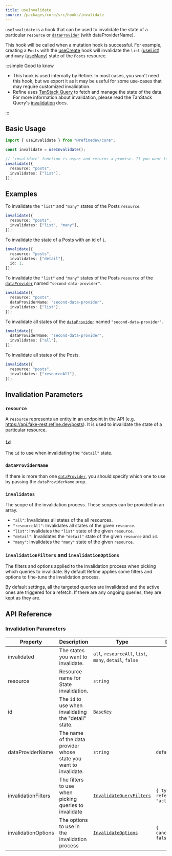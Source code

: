 ```yaml
---
title: useInvalidate
source: /packages/core/src/hooks/invalidate
---
```


`useInvalidate` is a hook that can be used to invalidate the state of a particular `resource` or [`dataProvider`][data-provider] (with dataProviderName).

This hook will be called when a mutation hook is successful. For example, creating a `Posts` with the [useCreate](/docs/core/hooks/data/use-create) hook will invalidate the `list` ([useList](/docs/core/hooks/data/use-list)) and `many` ([useMany](/docs/core/hooks/data/use-many)) state of the `Posts` resource.

:::simple Good to know

- This hook is used internally by Refine. In most cases, you won't need this hook, but we export it as it may be useful for some use-cases that may require customized invalidation.
- Refine uses [TanStack Query](https://tanstack.com/query/latest) to fetch and manage the state of the data. For more information about invalidation, please read the TanStack Query's [invalidation](https://tanstack.com/query/v4/docs/react/guides/query-invalidation) docs.

:::

## Basic Usage

```ts
import { useInvalidate } from "@refinedev/core";

const invalidate = useInvalidate();

// `invalidate` function is async and returns a promise. If you want to wait for the invalidation process to complete, you can await it.
invalidate({
  resource: "posts",
  invalidates: ["list"],
});
```

## Examples

To invalidate the `"list"` and `"many"` states of the Posts `resource`.

```ts
invalidate({
  resource: "posts",
  invalidates: ["list", "many"],
});
```

To invalidate the state of a Posts with an id of `1`.

```ts
invalidate({
  resource: "posts",
  invalidates: ["detail"],
  id: 1,
});
```

To invalidate the `"list"` and `"many"` states of the Posts `resource` of the [`dataProvider`][data-provider] named `"second-data-provider"`.

```ts
invalidate({
  resource: "posts",
  dataProviderName: "second-data-provider",
  invalidates: ["list"],
});
```

To invalidate all states of the [`dataProvider`][data-provider] named `"second-data-provider"`.

```ts
invalidate({
  dataProviderName: "second-data-provider",
  invalidates: ["all"],
});
```

To invalidate all states of the Posts.

```ts
invalidate({
  resource: "posts",
  invalidates: ["resourceAll"],
});
```

## Invalidation Parameters

### `resource`

A `resource` represents an entity in an endpoint in the API (e.g. https://api.fake-rest.refine.dev/posts). It is used to invalidate the state of a particular resource.

### `id`

The `id` to use when invalidating the `"detail"` state.

### `dataProviderName`

If there is more than one [`dataProvider`][data-provider], you should specify which one to use by passing the `dataProviderName` prop.

### `invalidates` <PropTag required />

The scope of the invalidation process. These scopes can be provided in an array.

- `"all"`: Invalidates all states of the all resources.
- `"resourceAll"`: Invalidates all states of the given `resource`.
- `"list"`: Invalidates the `"list"` state of the given `resource`.
- `"detail"`: Invalidates the `"detail"` state of the given `resource` and `id`.
- `"many"`: Invalidates the `"many"` state of the given `resource`.

### `invalidationFilters` and `invalidationOptions`

The filters and options applied to the invalidation process when picking which queries to invalidate. By default Refine applies some filters and options to fine-tune the invalidation process.

By default settings, all the targeted queries are invalidated and the active ones are triggered for a refetch. If there are any ongoing queries, they are kept as they are.

## API Reference

### Invalidation Parameters

| Property                         | Description                                                       | Type                                                                                                                        | Default                                  |
| -------------------------------- | ----------------------------------------------------------------- | --------------------------------------------------------------------------------------------------------------------------- | ---------------------------------------- |
| invalidated <PropTag asterisk /> | The states you want to invalidate.                                | `all`, `resourceAll`, `list`, `many`, `detail`, `false`                                                                     |                                          |
| resource                         | Resource name for State invalidation.                             | `string`                                                                                                                    |                                          |
| id                               | The `id` to use when invalidating the "detail" state.             | [`BaseKey`](/docs/core/interface-references#basekey)                                                                        |                                          |
| dataProviderName                 | The name of the data provider whose state you want to invalidate. | `string`                                                                                                                    | `default`                                |
| invalidationFilters              | The filters to use when picking queries to invalidate             | [`InvalidateQueryFilters`](https://tanstack.com/query/latest/docs/react/reference/QueryClient#queryclientinvalidatequeries) | `{ type: "all", refetchType: "active" }` |
| invalidationOptions              | The options to use in the invalidation process                    | [`InvalidateOptions`](https://tanstack.com/query/latest/docs/react/reference/QueryClient#queryclientinvalidatequeries)      | `{ cancelRefetch: false }`               |

[data-provider]: /docs/data/data-provider
